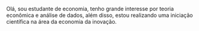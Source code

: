 Olá, sou estudante de economia, tenho grande interesse por teoria econômica e análise de dados, além disso, estou realizando uma iniciação científica na área da economia da inovação.

